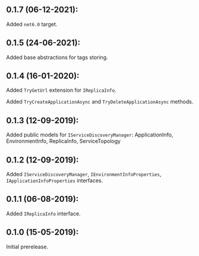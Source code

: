 ## 0.1.7 (06-12-2021):

Added `net6.0` target.

## 0.1.5 (24-06-2021):

Added base abstractions for tags storing.

## 0.1.4 (16-01-2020):

Added `TryGetUrl` extension for `IReplicaInfo`.

Added `TryCreateApplicationAsync` and `TryDeleteApplicationAsync` methods.

## 0.1.3 (12-09-2019):

Added public models for `IServiceDiscoveryManager`:
	ApplicationInfo,
	EnvironmentInfo,
	ReplicaInfo,
	ServiceTopology

## 0.1.2 (12-09-2019):

Added `IServiceDiscoveryManager`, `IEnvironmentInfoProperties`, `IApplicationInfoProperties` interfaces.

## 0.1.1 (06-08-2019):

Added `IReplicaInfo` interface.

## 0.1.0 (15-05-2019): 

Initial prerelease.
